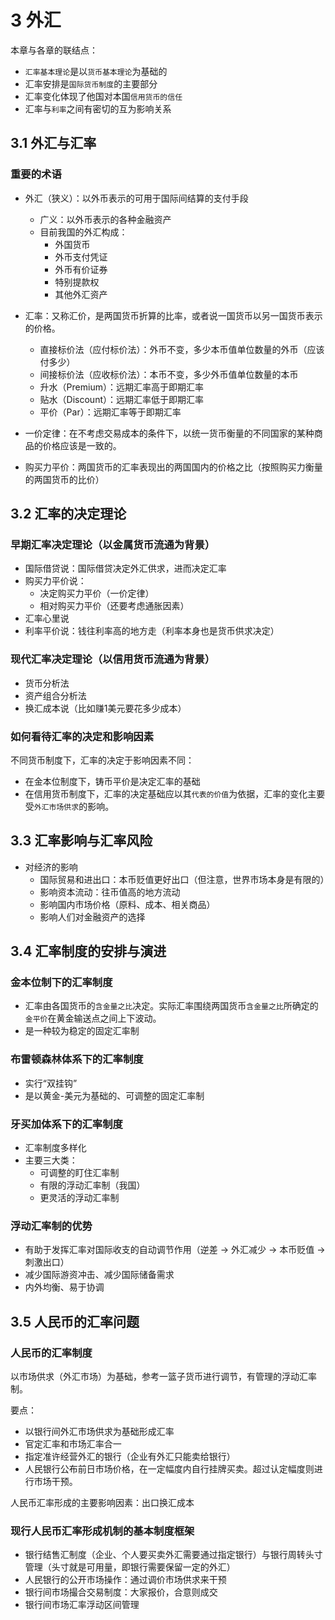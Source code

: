 # 3 外汇

本章与各章的联结点：

- `汇率基本理论`是以`货币基本理论`为基础的
- 汇率安排是`国际货币制度`的主要部分
- 汇率变化体现了他国对本国`信用货币的信任`
- 汇率与`利率`之间有密切的互为影响关系

## 3.1 外汇与汇率

### 重要的术语

- 外汇（狭义）：以外币表示的可用于国际间结算的支付手段
  - 广义：以外币表示的各种金融资产
  - 目前我国的外汇构成：
    - 外国货币
    - 外币支付凭证
    - 外币有价证券
    - 特别提款权
    - 其他外汇资产

- 汇率：又称汇价，是两国货币折算的比率，或者说一国货币以另一国货币表示的价格。
  - 直接标价法（应付标价法）：外币不变，多少本币值单位数量的外币（应该付多少）
  - 间接标价法（应收标价法）：本币不变，多少外币值单位数量的本币
  - 升水（Premium）：远期汇率高于即期汇率
  - 贴水（Discount）：远期汇率低于即期汇率
  - 平价（Par）：远期汇率等于即期汇率

- 一价定律：在不考虑交易成本的条件下，以统一货币衡量的不同国家的某种商品的价格应该是一致的。
- 购买力平价：两国货币的汇率表现出的两国国内的价格之比（按照购买力衡量的两国货币的比价）

## 3.2 汇率的决定理论

### 早期汇率决定理论（以金属货币流通为背景）

- 国际借贷说：国际借贷决定外汇供求，进而决定汇率
- 购买力平价说：
  - 决定购买力平价（一价定律）
  - 相对购买力平价（还要考虑通胀因素）
- 汇率心里说
- 利率平价说：钱往利率高的地方走（利率本身也是货币供求决定）

### 现代汇率决定理论（以信用货币流通为背景）

- 货币分析法
- 资产组合分析法
- 换汇成本说（比如赚1美元要花多少成本）

### 如何看待汇率的决定和影响因素

不同货币制度下，汇率的决定于影响因素不同：

- 在金本位制度下，铸币平价是决定汇率的基础
- 在信用货币制度下，汇率的决定基础应以其`代表的价值`为依据，汇率的变化主要受`外汇市场供求`的影响。

## 3.3 汇率影响与汇率风险

- 对经济的影响
  - 国际贸易和进出口：本币贬值更好出口（但注意，世界市场本身是有限的）
  - 影响资本流动：往币值高的地方流动
  - 影响国内市场价格（原料、成本、相关商品）
  - 影响人们对金融资产的选择

## 3.4 汇率制度的安排与演进

### 金本位制下的汇率制度

- 汇率由各国货币的`含金量之比`决定。实际汇率围绕两国货币`含金量之比`所确定的`金平价`在黄金输送点之间上下波动。
- 是一种较为稳定的固定汇率制

### 布雷顿森林体系下的汇率制度

- 实行“双挂钩”
- 是以黄金-美元为基础的、可调整的固定汇率制

### 牙买加体系下的汇率制度

- 汇率制度多样化
- 主要三大类：
  - 可调整的盯住汇率制
  - 有限的浮动汇率制（我国）
  - 更灵活的浮动汇率制

### 浮动汇率制的优势

- 有助于发挥汇率对国际收支的自动调节作用（逆差 -> 外汇减少 -> 本币贬值 -> 刺激出口）
- 减少国际游资冲击、减少国际储备需求
- 内外均衡、易于协调

## 3.5 人民币的汇率问题

### 人民币的汇率制度

以市场供求（外汇市场）为基础，参考一篮子货币进行调节，有管理的浮动汇率制。

要点：

- 以银行间外汇市场供求为基础形成汇率
- 官定汇率和市场汇率合一
- 指定准许经营外汇的银行（企业有外汇只能卖给银行）
- 人民银行公布前日市场价格，在一定幅度内自行挂牌买卖。超过认定幅度则进行市场干预。

人民币汇率形成的主要影响因素：出口换汇成本

### 现行人民币汇率形成机制的基本制度框架

- 银行结售汇制度（企业、个人要买卖外汇需要通过指定银行）与银行周转头寸管理（头寸就是可用量，即银行需要保留一定的外汇）
- 人民银行的公开市场操作：通过调价市场供求来干预
- 银行间市场撮合交易制度：大家报价，合意则成交
- 银行间市场汇率浮动区间管理

